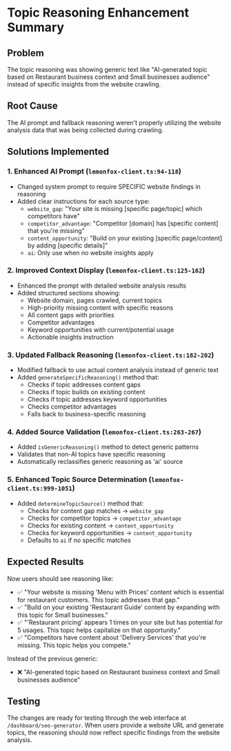 # Topic Reasoning Enhancement Summary

## Problem
The topic reasoning was showing generic text like "AI-generated topic based on Restaurant business context and Small businesses audience" instead of specific insights from the website crawling.

## Root Cause
The AI prompt and fallback reasoning weren't properly utilizing the website analysis data that was being collected during crawling.

## Solutions Implemented

### 1. Enhanced AI Prompt (`lemonfox-client.ts:94-118`)
- Changed system prompt to require SPECIFIC website findings in reasoning
- Added clear instructions for each source type:
  - `website_gap`: "Your site is missing [specific page/topic] which competitors have"
  - `competitor_advantage`: "Competitor [domain] has [specific content] that you're missing"
  - `content_opportunity`: "Build on your existing [specific page/content] by adding [specific details]"
  - `ai`: Only use when no website insights apply

### 2. Improved Context Display (`lemonfox-client.ts:125-162`)
- Enhanced the prompt with detailed website analysis results
- Added structured sections showing:
  - Website domain, pages crawled, current topics
  - High-priority missing content with specific reasons
  - All content gaps with priorities
  - Competitor advantages
  - Keyword opportunities with current/potential usage
  - Actionable insights instruction

### 3. Updated Fallback Reasoning (`lemonfox-client.ts:182-202`)
- Modified fallback to use actual content analysis instead of generic text
- Added `generateSpecificReasoning()` method that:
  - Checks if topic addresses content gaps
  - Checks if topic builds on existing content
  - Checks if topic addresses keyword opportunities
  - Checks competitor advantages
  - Falls back to business-specific reasoning

### 4. Added Source Validation (`lemonfox-client.ts:263-267`)
- Added `isGenericReasoning()` method to detect generic patterns
- Validates that non-AI topics have specific reasoning
- Automatically reclassifies generic reasoning as 'ai' source

### 5. Enhanced Topic Source Determination (`lemonfox-client.ts:999-1051`)
- Added `determineTopicSource()` method that:
  - Checks for content gap matches → `website_gap`
  - Checks for competitor topics → `competitor_advantage`
  - Checks for existing content → `content_opportunity`
  - Checks for keyword opportunities → `content_opportunity`
  - Defaults to `ai` if no specific matches

## Expected Results

Now users should see reasoning like:
- ✅ "Your website is missing 'Menu with Prices' content which is essential for restaurant customers. This topic addresses that gap."
- ✅ "Build on your existing 'Restaurant Guide' content by expanding with this topic for Small businesses."
- ✅ "'Restaurant pricing' appears 1 times on your site but has potential for 5 usages. This topic helps capitalize on that opportunity."
- ✅ "Competitors have content about 'Delivery Services' that you're missing. This topic helps you compete."

Instead of the previous generic:
- ❌ "AI-generated topic based on Restaurant business context and Small businesses audience"

## Testing
The changes are ready for testing through the web interface at `/dashboard/seo-generator`. When users provide a website URL and generate topics, the reasoning should now reflect specific findings from the website analysis.